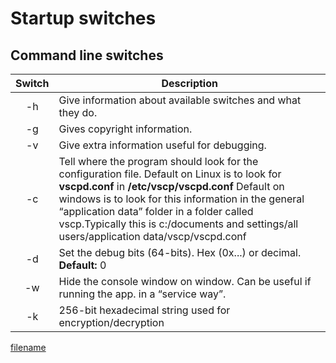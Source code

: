 # Startup switches

## Command line switches

 | Switch | Description  |
 | :------: | ----------- |
 | -h     | Give information about available switches and what they do.  |
 | -g     | Gives copyright information. |
 | -v     | Give extra information useful for debugging. |
 | -c     | Tell where the program should look for the configuration file. Default on Linux is to look for **vscpd.conf** in **/etc/vscp/vscpd.conf** Default on windows is to look for this information in the general “application data” folder in a folder called vscp.Typically this is c:/documents and settings/all users/application data/vscp/vscpd.conf |
 | -d     | Set the debug bits (64-bits). Hex (0x...) or decimal. **Default:** 0   |
 | -w     | Hide the console window on window. Can be useful if running the app. in a “service way”. |
 | -k     | 256-bit hexadecimal string used for encryption/decryption  |

[filename](./bottom_copyright.md ':include')
